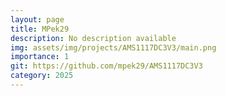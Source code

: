 ```yaml
---
layout: page
title: MPek29
description: No description available
img: assets/img/projects/AMS1117DC3V3/main.png
importance: 1
git: https://github.com/mpek29/AMS1117DC3V3
category: 2025
---
```



